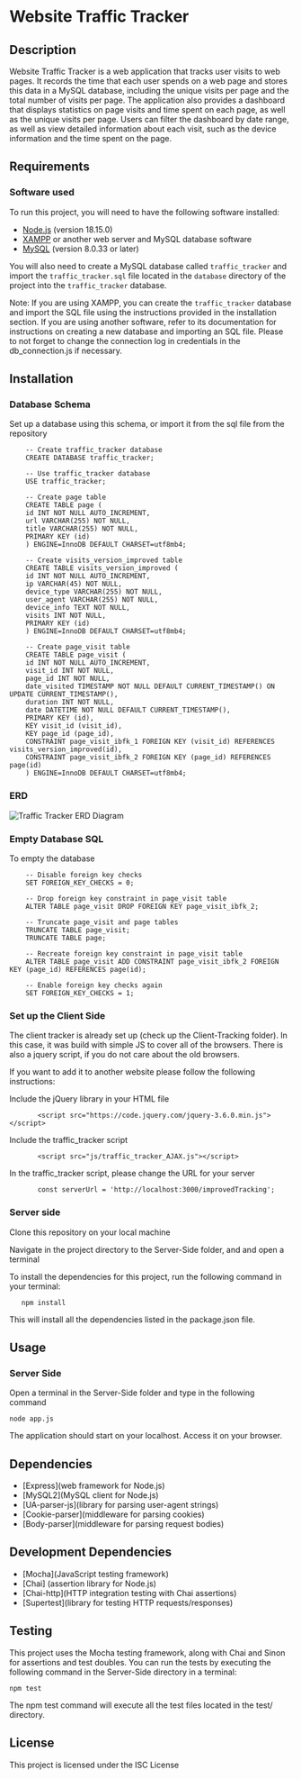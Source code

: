 # Website Traffic Tracker

## Description

Website Traffic Tracker is a web application that tracks user visits to web pages. It records the time that each user spends on a web page and stores this data in a MySQL database, including the unique visits per page and the total number of visits per page. The application also provides a dashboard that displays statistics on page visits and time spent on each page, as well as the unique visits per page. Users can filter the dashboard by date range, as well as view detailed information about each visit, such as the device information and the time spent on the page.

## Requirements

### Software used

To run this project, you will need to have the following software installed:

- [Node.js](https://nodejs.org) (version 18.15.0)
- [XAMPP](https://www.apachefriends.org/index.html) or another web server and MySQL database software
- [MySQL](https://www.mysql.com/) (version 8.0.33 or later)

You will also need to create a MySQL database called `traffic_tracker` and import the `traffic_tracker.sql` file located in the `database` directory of the project into the `traffic_tracker` database.

Note: If you are using XAMPP, you can create the `traffic_tracker` database and import the SQL file using the instructions provided in the installation section. If you are using another software, refer to its documentation for instructions on creating a new database and importing an SQL file. Please to not forget to change the connection log in credentials in the db_connection.js if necessary. 

## Installation

### Database Schema

Set up a database using this schema, or import it from the sql file from the repository


        -- Create traffic_tracker database
        CREATE DATABASE traffic_tracker;

        -- Use traffic_tracker database
        USE traffic_tracker;

        -- Create page table
        CREATE TABLE page (
        id INT NOT NULL AUTO_INCREMENT,
        url VARCHAR(255) NOT NULL,
        title VARCHAR(255) NOT NULL,
        PRIMARY KEY (id)
        ) ENGINE=InnoDB DEFAULT CHARSET=utf8mb4;

        -- Create visits_version_improved table
        CREATE TABLE visits_version_improved (
        id INT NOT NULL AUTO_INCREMENT,
        ip VARCHAR(45) NOT NULL,
        device_type VARCHAR(255) NOT NULL,
        user_agent VARCHAR(255) NOT NULL,
        device_info TEXT NOT NULL,
        visits INT NOT NULL,
        PRIMARY KEY (id)
        ) ENGINE=InnoDB DEFAULT CHARSET=utf8mb4;

        -- Create page_visit table
        CREATE TABLE page_visit (
        id INT NOT NULL AUTO_INCREMENT,
        visit_id INT NOT NULL,
        page_id INT NOT NULL,
        date_visited TIMESTAMP NOT NULL DEFAULT CURRENT_TIMESTAMP() ON UPDATE CURRENT_TIMESTAMP(),
        duration INT NOT NULL,
        date DATETIME NOT NULL DEFAULT CURRENT_TIMESTAMP(),
        PRIMARY KEY (id),
        KEY visit_id (visit_id),
        KEY page_id (page_id),
        CONSTRAINT page_visit_ibfk_1 FOREIGN KEY (visit_id) REFERENCES visits_version_improved(id),
        CONSTRAINT page_visit_ibfk_2 FOREIGN KEY (page_id) REFERENCES page(id)
        ) ENGINE=InnoDB DEFAULT CHARSET=utf8mb4;


### ERD

![Traffic Tracker ERD Diagram](./ERD/traffic_tracker_ERD.png)

### Empty Database SQL
To empty the database

        -- Disable foreign key checks
        SET FOREIGN_KEY_CHECKS = 0;

        -- Drop foreign key constraint in page_visit table
        ALTER TABLE page_visit DROP FOREIGN KEY page_visit_ibfk_2;

        -- Truncate page_visit and page tables
        TRUNCATE TABLE page_visit;
        TRUNCATE TABLE page;

        -- Recreate foreign key constraint in page_visit table
        ALTER TABLE page_visit ADD CONSTRAINT page_visit_ibfk_2 FOREIGN KEY (page_id) REFERENCES page(id);

        -- Enable foreign key checks again
        SET FOREIGN_KEY_CHECKS = 1;


### Set up the Client Side
The client tracker is already set up (check up the Client-Tracking folder). In this case, it was build with simple JS to cover all of the browsers. There is also a jquery script, if you do not care about the old browsers.

If you want to add it to another website please follow the following instructions: 

Include the jQuery library in your HTML file

           <script src="https://code.jquery.com/jquery-3.6.0.min.js"></script>

Include the traffic_tracker script

           <script src="js/traffic_tracker_AJAX.js"></script>

In the traffic_tracker script, please change the URL for your server

           const serverUrl = 'http://localhost:3000/improvedTracking';

### Server side 

Clone this repository on your local machine

Navigate in the project directory to the Server-Side folder, and and open a terminal

 To install the dependencies for this project, run the following command in your terminal:

       npm install

This will install all the dependencies listed in the package.json file.

## Usage

### Server Side
Open a terminal in the Server-Side folder and type in the following command 

    node app.js

The application should start on your localhost.
Access it on your browser. 

## Dependencies

- [Express](web framework for Node.js)
- [MySQL2](MySQL client for Node.js)
- [UA-parser-js](library for parsing user-agent strings)
- [Cookie-parser](middleware for parsing cookies)
- [Body-parser](middleware for parsing request bodies)

## Development Dependencies

- [Mocha](JavaScript testing framework)
- [Chai] (assertion library for Node.js)
- [Chai-http](HTTP integration testing with Chai assertions)
- [Supertest](library for testing HTTP requests/responses)


## Testing 
This project uses the Mocha testing framework, along with Chai and Sinon for assertions and test doubles. You can run the tests by executing the following command in the Server-Side directory in a terminal:

    npm test

The npm test command will execute all the test files located in the test/ directory.
## License

This project is licensed under the ISC License